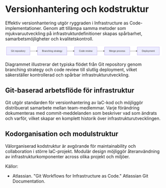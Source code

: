 # Versionhantering och kodstruktur

Effektiv versionhantering utgör ryggraden i Infrastructure as Code-implementationer. Genom att tillämpa samma metoder som mjukvaruutveckling på infrastrukturdefinitioner skapas spårbarhet, samarbetsmöjligheter och kvalitetskontroll.

![Versionhantering och kodstruktur](images/diagram_03_kapitel2.png)

Diagrammet illustrerar det typiska flödet från Git repository genom branching strategy och code review till slutlig deployment, vilket säkerställer kontrollerad och spårbar infrastrukturutveckling.

## Git-baserad arbetsflöde för infrastruktur

Git utgör standarden för versionhantering av IaC-kod och möjliggör distribuerat samarbete mellan team-medlemmar. Varje förändring dokumenteras med commit-meddelanden som beskriver vad som ändrats och varför, vilket skapar en komplett historik över infrastrukturutvecklingen.

## Kodorganisation och modulstruktur

Välorganiserad kodstruktur är avgörande för maintainability och collaboration i större IaC-projekt. Modulär design möjliggör återanvändning av infrastrukturkomponenter across olika projekt och miljöer.

Källor:
- Atlassian. "Git Workflows for Infrastructure as Code." Atlassian Git Documentation.